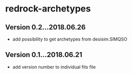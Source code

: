 # redrock-archetypes

## Version 0.2...2018.06.26

* add possibility to get archetypes from desisim.SIMQSO

## Version 0.1...2018.06.21

* add version number to individual fits file
